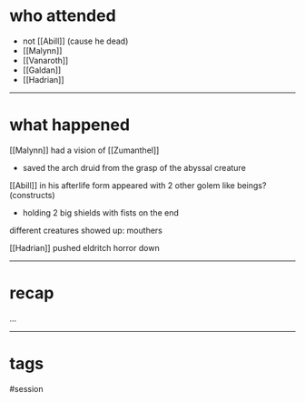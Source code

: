 # who attended

- not [[Abill]] (cause he dead)
- [[Malynn]]
- [[Vanaroth]]
- [[Galdan]]
- [[Hadrian]]

---
# what happened

[[Malynn]] had a vision of [[Zumanthel]]
- saved the arch druid from the grasp of the abyssal creature

[[Abill]] in his afterlife form appeared with 2 other golem like beings? (constructs)
- holding 2 big shields with fists on the end 

different creatures showed up: mouthers

[[Hadrian]] pushed eldritch horror down








---
# recap

...

---
# tags

#session